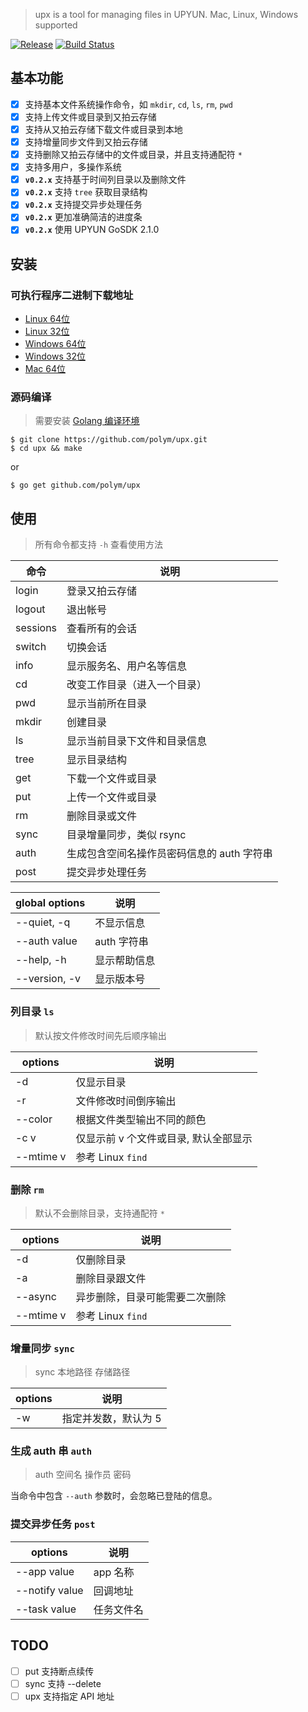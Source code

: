 > upx is a tool for managing files in UPYUN. Mac, Linux, Windows supported

[![Release](https://img.shields.io/badge/release-v0.2.0-orange.svg)](https://github.com/polym/upx/releases/tag/v0.2.0)
[![Build Status](https://travis-ci.org/polym/upx.svg?branch=master)](https://travis-ci.org/polym/upx)

## 基本功能

- [x] 支持基本文件系统操作命令，如 `mkdir`, `cd`, `ls`, `rm`, `pwd`
- [x] 支持上传文件或目录到又拍云存储
- [x] 支持从又拍云存储下载文件或目录到本地
- [x] 支持增量同步文件到又拍云存储
- [x] 支持删除又拍云存储中的文件或目录，并且支持通配符 `*`
- [x] 支持多用户，多操作系统
- [x] **`v0.2.x`** 支持基于时间列目录以及删除文件
- [x] **`v0.2.x`** 支持 `tree` 获取目录结构
- [x] **`v0.2.x`** 支持提交异步处理任务
- [x] **`v0.2.x`** 更加准确简洁的进度条
- [x] **`v0.2.x`** 使用 UPYUN GoSDK 2.1.0

## 安装

### 可执行程序二进制下载地址

- [Linux 64位](http://collection.b0.upaiyun.com/softwares/upx/upx-linux-amd64-v0.2.0)
- [Linux 32位](http://collection.b0.upaiyun.com/softwares/upx/upx-linux-386-v0.2.0)
- [Windows 64位](http://collection.b0.upaiyun.com/softwares/upx/upx-windows-amd64-v0.2.0.exe)
- [Windows 32位](http://collection.b0.upaiyun.com/softwares/upx/upx-windows-386-v0.2.0.exe)
- [Mac 64位](http://collection.b0.upaiyun.com/softwares/upx/upx-darwin-amd64-v0.2.0)

### 源码编译

> 需要安装 [Golang 编译环境](https://golang.org/dl/)

```
$ git clone https://github.com/polym/upx.git
$ cd upx && make
```
or

```
$ go get github.com/polym/upx
```

## 使用

> 所有命令都支持 `-h` 查看使用方法

|    命令  | 说明 |
| -------- | ---- |
| login    | 登录又拍云存储 |
| logout   | 退出帐号 |
| sessions | 查看所有的会话 |
| switch   | 切换会话 |
| info     | 显示服务名、用户名等信息 |
| cd       | 改变工作目录（进入一个目录）|
| pwd      | 显示当前所在目录 |
| mkdir    | 创建目录 |
| ls       | 显示当前目录下文件和目录信息 |
| tree     | 显示目录结构 |
| get      | 下载一个文件或目录 |
| put      | 上传一个文件或目录 |
| rm       | 删除目录或文件 |
| sync     | 目录增量同步，类似 rsync |
| auth     | 生成包含空间名操作员密码信息的 auth 字符串 |
| post     | 提交异步处理任务 |


| global options | 说明 |
| -------------- | ---- |
| --quiet, -q    | 不显示信息 |
| --auth value   | auth 字符串 |
| --help, -h     | 显示帮助信息 |
| --version, -v  | 显示版本号 |


### 列目录 `ls`

> 默认按文件修改时间先后顺序输出

|  options  | 说明 |
| --------- | ---- |
| -d        | 仅显示目录 |
| -r        | 文件修改时间倒序输出 |
| --color   | 根据文件类型输出不同的颜色 |
| -c v      | 仅显示前 v 个文件或目录, 默认全部显示  |
| --mtime v | 参考 Linux `find` |

### 删除 `rm`

> 默认不会删除目录，支持通配符 `*`

|  options  | 说明 |
| --------- | ---- |
| -d        | 仅删除目录 |
| -a        | 删除目录跟文件 |
| --async   | 异步删除，目录可能需要二次删除 |
| --mtime v | 参考 Linux `find` |

### 增量同步 `sync`

> sync 本地路径 存储路径

| options | 说明 |
| ------- | ---- |
| -w      | 指定并发数，默认为 5 |

### 生成 auth 串 `auth`

> auth 空间名 操作员 密码

当命令中包含 `--auth` 参数时，会忽略已登陆的信息。

### 提交异步任务 `post`

|     options    | 说明 |
| -------------- | ---- |
| --app value    | app 名称 |
| --notify value | 回调地址 |
| --task value   | 任务文件名 |

## TODO

- [ ] put 支持断点续传
- [ ] sync 支持 --delete
- [ ] upx 支持指定 API 地址
